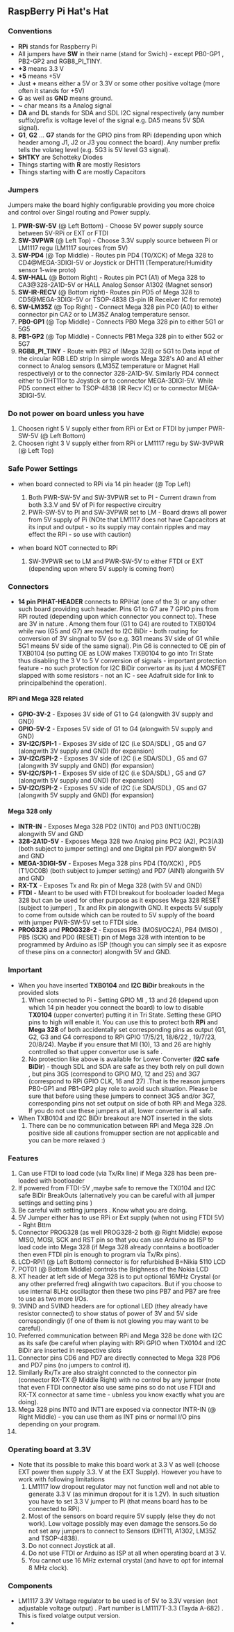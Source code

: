 ## RaspBerry Pi Hat's Hat 

### Conventions
  - **RPi** stands for Raspberry Pi
  - All jumpers have **SW** in their name (stand for Swich) - except PB0-GP1 , PB2-GP2 and RGB8_PI_TINY.
  - **+3** means 3.3 V
  - **+5** means +5V
  - Just  **+**  means either a 5V or 3.3V or some other positive voltage (more often it stands for +5V)
  - **G** as well as **GND** means ground.
  - **~** char means its a Analog signal
  - **DA** and **DL** stands for SDA and SDL I2C signal respectively (any number suffix/prefix is voltage level of the signal e.g. DA5 means 5V SDA signal).
  - **G1**, **G2** ... **G7** stands for the GPIO pins from RPi (depending upon which header among J1, J2 or J3 you connect the board). Any number prefix tells the volateg level (e.g. 5G3 is 5V level G3 signal).
  - **SHTKY** are Schotteky Diodes
  - Things starting with **R** are mostly Resistors
  - Things starting with **C** are mostly Capacitors
  

### Jumpers
Jumpers make the board highly configurable providing you more choice and control over Singal routing and Power supply.
  1) **PWR-SW-5V** (@ Left Bottom) - Choose 5V power supply source between 5V-RPi or EXT or FTDI
  2) **SW-3VPWR**  (@ Left  Top)   - Choose 3.3V supply source between Pi or LM1117 regu (LM1117 sources from 5V)
  3) **SW-PD4** (@ Top Middle) - Routes pin PD4 (T0/XCK) of Mega 328 to CD4@MEGA-3DIGI-5V or Joystick or DHT11 (Temperature/Humidity sensor 1-wire proto)
  4) **SW-HALL** (@ Bottom Right) - Routes pin PC1 (A1) of Mega 328 to CA3@328-2A1D-5V or HALL Analog Sensor A1302 (Magnet sensor)
  5) **SW-IR-RECV** (@ Bottom right)- Routes pin PD5 of Mega 328 to CD5@MEGA-3DIGI-5V or TSOP-4838 (3-pin IR Receiver IC for remote)
  6) **SW-LM35Z** (@ Top Right) - Connect Mega 328 pin PC0 (A0) to either connector pin CA2 or to LM35Z Analog temperature sensor.
  7) **PB0-GP1** (@ Top Middle) - Connects PB0 Mega 328 pin to either 5G1 or 5G5
  8) **PB1-GP2** (@ Top Middle) - Connects PB1 Mega 328 pin to either 5G2 or 5G7
  9) **RGB8_PI_TINY** - Route with PB2 of (Mega 328) or 5G1 to Data input of the circular RGB LED strip
In simple words Mega 328's A0 and A1 either connect to Analog sensors (LM35Z temperature or Magnet Hall respectively) or to the connector 328-2A1D-5V. Similarly PD4 connect either to DHT11or to Joystick or to connector MEGA-3DIGI-5V. While PD5 connect either to TSOP-4838 (IR Recv IC) or to connector MEGA-3DIGI-5V.

### Do not power on board unless you have
  1) Choosen right 5 V supply either from RPi or Ext or FTDI  by jumper PWR-SW-5V (@ Left Bottom)
  2) Choosen right 3 V supply either from RPi or LM1117 regu  by SW-3VPWR (@ Left  Top)

### Safe Power Settings 
  - when board connected to RPi via 14 pin header (@ Top Left)
     1) Both PWR-SW-5V and SW-3VPWR set to PI - Current drawn from both 3.3.V and 5V of Pi for respective circuitry
     2) PWR-SW-5V to PI and SW-3VPWR set to LM - Board draws all power from 5V supply of Pi (NOte that LM1117 does not have Capcacitors at its input and output - so its supply may contain ripples and may effect the RPi - so use with caution)

  - when board NOT connected to RPi 
     1) SW-3VPWR set to LM and PWR-SW-5V to either FTDI or EXT (depending upon where 5V supply is coming from)

### Connectors
  - **14 pin PIHAT-HEADER** connects to RPiHat (one of the 3) or any other such board providing such header. Pins G1 to G7 are 7 GPIO pins from RPi routed (depending upon which connector you connect to). These are 3V in nature . Among them four (G1 to G4) are routed to TXB0104 while rwo (G5 and G7) are routed to I2C BiDir - both routing for conversion of 3V singnal to 5V (so e.g. 3G1 means 3V side of G1 while 5G1 means 5V side of the same signal). Pin G6 is connected to OE pin of TXB0104 (so putting OE as LOW makes TXB0104 to go into Tri State thus disabling the 3 V to 5 V conversion of signals - important protection feature - no such protection for I2C BiDir convertor as its just 4 MOSFET slapped with some resistors - not an IC - see Adafruit side for link to principalbehind the operation).
#### RPi and Mega 328 related
  - **GPIO-3V-2** - Exposes  3V side  of G1 to G4 (alongwith 3V supply and GND) 
  - **GPIO-5V-2** - Exposes  5V side of G1 to G4 (alongwith 5V supply and GND)
  - **3V-I2C/SPI-1** - Exposes 3V side of I2C (i.e SDA/SDL) , G5 and G7 (alongwith 3V supply and GND) (for expansion)
  - **3V-I2C/SPI-2** - Exposes 3V side of I2C (i.e SDA/SDL) , G5 and G7 (alongwith 3V supply and GND) (for expansion)
  - **5V-I2C/SPI-1** - Exposes 5V side of I2C (i.e SDA/SDL) , G5 and G7 (alongwith 5V supply and GND) (for expansion)
  - **5V-I2C/SPI-2** - Exposes 5V side of I2C (i.e SDA/SDL) , G5 and G7 (alongwith 5V supply and GND) (for expansion)
#### Mega 328 only
  - **INTR-IN** - Exposes Mega 328 PD2 (INT0) and PD3 (INT1/OC2B) alongwith 5V and GND
  - **328-2A1D-5V** - Exposes Mega 328 two Analog pins PC2 (A2), PC3(A3) (both subject to jumper setting) and one Digital pin PD7 alongwith 5V and GND
  - **MEGA-3DIGI-5V** - Exposes Mega 328 pins PD4 (T0/XCK) , PD5 (T1/OC0B) (both subject to jumper setting) and PD7 (AIN1) alongwith 5V and GND
  - **RX-TX** - Exposes Tx and Rx pin of Mega 328 (with 5V and GND)
  - **FTDI** - Meant to be used with FTDI breakout for booloader loaded Mega 328 but can be used for other purpose as it exposes Mega 328 RESET (subject to jumper) , Tx and Rx pin alongwith GND. It expects 5V supply to come from outside which can be routed to 5V supply of the board with jumper PWR-SW-5V set to FTDI side.
  - **PROG328** and **PROG328-2** - Exposes PB3 (MOSI/OC2A), PB4 (MISO) , PB5 (SCK) and PD0 (RESET) pin of Mega 328 with intention to be programmed by Arduino as ISP (though you can simply see it as exposre of these pins on a connector) alongwith 5V and GND.
  
### Important
  - When you have inserted **TXB0104** and **I2C BiDir** breakouts in the provided slots 
     1) When connected to Pi - Setting GPIO MI , 13 and 26 (depend upon which 14 pin header you connect the board) to low to disable **TX0104** (upper converter) putting it in Tri State. Setting these GPIO pins to high will enable it. You can use this to protect both **RPi** and **Mega 328** of both accidentally set corresponding pins as output (G1, G2, G3 and G4 correspond to RPi GPIO 17/5/21, 18/6/22 , 19/7/23, 20/8/24). Maybe if you ensure that MI (10), 13 and 26 are highly controlled so that upper convertor use is safe .
     2) No protection like above is available for Lower Converter (**I2C safe BiDir**) - though SDL and SDA are safe as they both rely on pull down , but pins 3G5 (correspond to GPIO MO, 12 and 25) and 3G7 (correspond to RPi GPIO CLK, 16 and 27) .That is the reason jumpers PB0-GP1 and PB1-GP2 play role to avoid such situation. Please be sure that before using these jumpers to connect 3G5 and/or 3G7,  corresponding pins not set output on side of both RPi and Mega 328. If you do not use these jumpers at all, lower converter is all safe.
  - When TXB0104 and I2C BiDir breakout are NOT inserted in the slots
     1) There can be no communication between RPi and Mega 328 .On positive side all cautions fromupper section are not applicable and you can be more relaxed :)
     

### Features 
  1) Can use FTDI to load code (via Tx/Rx line) if Mega 328 has been pre-loaded with bootloader 
  2) If powered from FTDI-5V ,maybe safe to remove the TX0104 and I2C safe BiDir BreakOuts (alternatively you can be careful with all jumper settings and setting pins )
  3) Be careful with setting jumpers . Know what you are doing.
  4) 5V Jumper either has to use RPi or Ext supply (when not using FTDI 5V) - Rght Bttm
  5) Connector PROG328 (as well PROG328-2 both @ Right Middle) expose MISO, MOSI, SCK and RST pin so that you can use Arduino as ISP to load code into Mega 328 (if Mega 328 already conntains a bootloader then even FTDI pin is enough to program via Tx/Rx pins).
  6) LCD-RPi1 (@ Left Bottom) connector is for refurbished B=Nikia 5110 LCD
  7) POT01 (@ Bottom Middle) controls the Brighness of the Nokia LCD
  8) XT header at left side of Mega 328 is to put optional 16MHz Crystal (or any other preferred freq) alingwith two capacitors. But if you choose to use internal 8LHz oscillagtor then these two pins PB7 and PB7 are free to use as two more I/Os.
  9) 3VIND and 5VIND headers are for optional LED (they already have resistor connected) to show status of power of 3V and 5V side correspondingly (if one of them is not glowing you may want to be careful).
  10) Preferred communication between RPi and Mega 328 be done with I2C as its safe (be careful when playing with RPi GPIO when TX0104 and I2C BiDir are inserted in respective slots 
  11) Connector pins CD6 and PD7 are directly connected to Mega 328 PD6 and PD7 pins (no jumpers to control it).
  12) Similarly Rx/Tx are also straight conncted to the connector pin (connector RX-TX @ Middle Right) with no control by any jumper (note that even FTDI connector also use same pins so do not use FTDI and RX-TX connector at same time - ubnless you know exactly what you are doing).
  13) Mega 328 pins INT0 and INT1 are exposed via connector INTR-IN (@ Right Middle) - you can use them as INT pins or normal I/O pins depending on your program.
  14) 

### Operating board at 3.3V
  - Note that its possible to make this board work at 3.3 V as well (choose EXT power then supply 3.3. V at the EXT Supply). However you have to work with following limitations
    1) LM1117 low dropout regulator may not function well and not able to generate 3.3 V (as minimun dropout for it is 1.2V). In such situation you have to set 3.3 V jumper to PI (that means board has to be connected to RPi). 
    2) Most of the sensors on board require 5V supply (else they do not work). Low voltage possibly may even damage the sensors.So do not set any jumpers to connect to Sensors (DHT11, A1302, LM35Z and TSOP-4838). 
    3) Do not connect Joystick at all.  
    4) Do not use FTDI or Arduino as ISP at all when operating board at 3 V.
    5) You cannot use 16 MHz external crystal (and have to opt for internal 8 MHz clock).
  
### Components
  - LM1117 3.3V Voltage regulator to be used is of 5V to 3.3V version (not adjustable voltage output) . Part number is LM1117T-3.3 (Tayda A-682) . This is fixed volatge output version.
  - 
